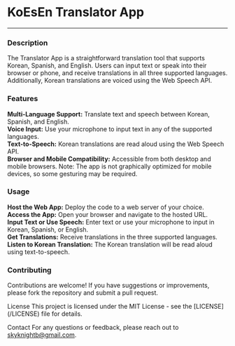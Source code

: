 # KoEsEn Translator App
***
### Description
The Translator App is a straightforward translation tool that supports Korean, Spanish, and English. Users can input text or speak into their browser or phone, and receive translations in all three supported languages. Additionally, Korean translations are voiced using the Web Speech API.

### Features
**Multi-Language Support:** Translate text and speech between Korean, Spanish, and English.<br/>
**Voice Input:** Use your microphone to input text in any of the supported languages.<br/>
**Text-to-Speech:** Korean translations are read aloud using the Web Speech API.<br/>
**Browser and Mobile Compatibility:** Accessible from both desktop and mobile browsers. Note: The app is not graphically optimized for mobile devices, so some gesturing may be required.<br/>

### Usage
**Host the Web App:** Deploy the code to a web server of your choice.<br/>
**Access the App:** Open your browser and navigate to the hosted URL.<br/>
**Input Text or Use Speech:** Enter text or use your microphone to input in Korean, Spanish, or English.<br/>
**Get Translations:** Receive translations in the three supported languages.<br/>
**Listen to Korean Translation:** The Korean translation will be read aloud using text-to-speech.<br/>

### Contributing
Contributions are welcome! If you have suggestions or improvements, please fork the repository and submit a pull request.

License
This project is licensed under the MIT License - see the [LICENSE] (/LICENSE) file for details.

Contact
For any questions or feedback, please reach out to skyknightb@gmail.com.
